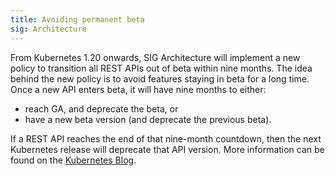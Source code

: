 ```yaml
---
title: Avoiding permanent beta
sig: Architecture
---
```

From Kubernetes 1.20 onwards, SIG Architecture will implement a new policy to transition all REST APIs out of beta within nine months. The idea behind the new policy is to avoid features staying in beta for a long time. Once a new API enters beta, it will have nine months to either:

  - reach GA, and deprecate the beta, or
  - have a new beta version (and deprecate the previous beta).

If a REST API reaches the end of that nine-month countdown, then the next Kubernetes release will deprecate that API version. More information can be found on the [Kubernetes Blog][blog-post].

[blog-post]: https://deploy-preview-21274--kubernetes-io-master-staging.netlify.app/blog/2020/08/21/moving-forward-from-beta/